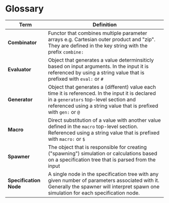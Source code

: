 # Glossary

| Term | Definition |
|------|------------|
| **Combinator** | Functor that combines multiple parameter arrays e.g. Cartesian outer product and "zip". They are defined in the key string with the prefix `combine:` |
| **Evaluator** | Object that generates a value determinsiticly based on input arguments. In the input it is referenced by using a string value that is prefixed with `eval:` or `#`|
| **Generator** | Object that generates a (different) value each time it is referenced. In the input it is declared in a `generators` top-level section and referenced using a string value that is prefixed with `gen:` or `@` |
| **Macro** | Direct substitution of a value with another value defined in the `macro` top-level section. Referenced using a string value that is prefixed with `macro:` or `$` |
| **Spawner** | The object that is responsible for creating ("spawning") simulation or calculations based on a specification tree that is parsed from the input |
| **Specification Node** | A single node in the specification tree with any given number of parameters associated with it. Generally the spawner will interpret spawn one simulation for each specification node. |
